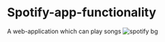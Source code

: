 # Spotify-app-functionality
A web-application which can play songs 
![spotify bg](https://github.com/arihantbhardwaj2631/Spotify-app-functionality/assets/90868557/61a99aef-7291-474a-b7a9-b5866309c832)
